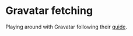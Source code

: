# Gravatar fetching

Playing around with Gravatar following their [guide](https://docs.gravatar.com/getting-started/).